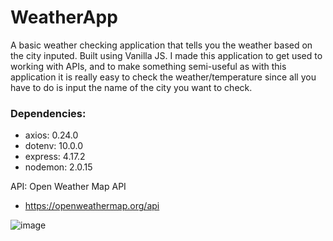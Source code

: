 # WeatherApp
A basic weather checking application that tells you the weather based on the city inputed. Built using Vanilla JS. 
I made this application to get used to working with APIs, and to make something semi-useful as with this application it is really easy to check the weather/temperature since all you have to do is input the name of the city you want to check.

### Dependencies:
* axios: 0.24.0
* dotenv: 10.0.0
* express: 4.17.2
* nodemon: 2.0.15

API: Open Weather Map API
* https://openweathermap.org/api

![image](https://user-images.githubusercontent.com/55255451/149230273-1c21c9e2-3c9e-4817-89ed-267577891965.png)
